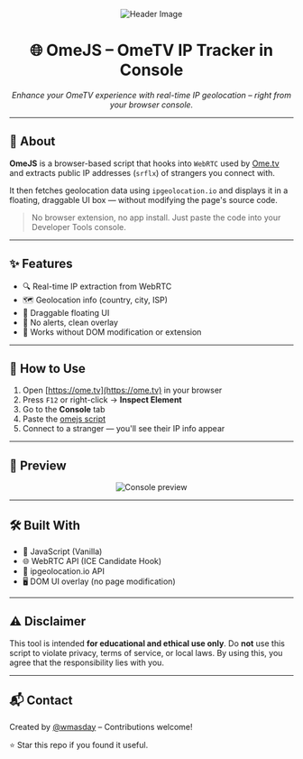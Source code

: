 <p align="center">
  <img src="https://static.wikia.nocookie.net/web-site/images/b/b9/Ometv.png/revision/latest?cb=20241118180004" alt="Header Image">
</p>

<h1 align="center">🌐 OmeJS – OmeTV IP Tracker in Console</h1>

<p align="center">
  <em>Enhance your OmeTV experience with real-time IP geolocation – right from your browser console.</em>
</p>

---

## 📖 About

**OmeJS** is a browser-based script that hooks into `WebRTC` used by [Ome.tv](https://ome.tv) and extracts public IP addresses (`srflx`) of strangers you connect with.

It then fetches geolocation data using `ipgeolocation.io` and displays it in a floating, draggable UI box — without modifying the page's source code.

> No browser extension, no app install. Just paste the code into your Developer Tools console.

---

## ✨ Features

- 🔍 Real-time IP extraction from WebRTC
- 🗺️ Geolocation info (country, city, ISP)
- 🧲 Draggable floating UI
- 🚫 No alerts, clean overlay
- 🧠 Works without DOM modification or extension

---

## 🚀 How to Use

1. Open [https://ome.tv](https://ome.tv) in your browser
2. Press `F12` or right-click → **Inspect Element**
3. Go to the **Console** tab
4. Paste the [omejs script](https://github.com/wmasday/omejs/blob/main/omejs.js)
5. Connect to a stranger — you'll see their IP info appear

---

## 📸 Preview

<p align="center">
  <img src="https://source.unsplash.com/random/800x400/?console,code,terminal" alt="Console preview">
</p>

---

## 🛠️ Built With

- 🧠 JavaScript (Vanilla)
- 🌐 WebRTC API (ICE Candidate Hook)
- 📡 ipgeolocation.io API
- 🖥️ DOM UI overlay (no page modification)

---

## ⚠️ Disclaimer

This tool is intended **for educational and ethical use only**. Do **not** use this script to violate privacy, terms of service, or local laws. By using this, you agree that the responsibility lies with you.

---

## 📬 Contact

Created by [@wmasday](https://github.com/wmasday) – Contributions welcome!

⭐ Star this repo if you found it useful.
